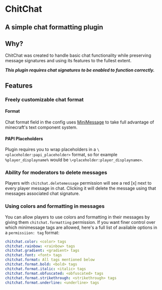 # ChitChat
## A simple chat formatting plugin

## Why?

ChitChat was created to handle basic chat functionality while preserving message signatures and using its features to
the fullest extent.

***This plugin requires chat signatures to be enabled to function correctly.***

## Features

### Freely customizable chat format

#### Format

Chat format field in the config uses [MiniMessage](https://docs.advntr.dev/minimessage/format.html) to take full
advantage of minecraft's text component system. 

#### PAPI Placeholders

Plugin requires you to wrap placeholders in a `\<placeholder:papi_placeholder>` format, so for example
`%player_displayname%` would be `\<placeholder:player_displayname>`.

### Ability for moderators to delete messages

Players with `chitchat.deletemessage` permission will see a red [x] next to every player message in chat. Clicking it
will delete the message using that messages associated chat signature.

### Using colors and formatting in messages

You can allow players to use colors and formatting in their messages by giving them `chitchat.formatting` permission.
If you want finer control over which minimessage tags are allowed, here's a full list of available options in a
`permissiion: tag` format:
```yaml
chitchat.color: <color> tags
chitchat.rainbow: <rainbow> tags
chitchat.gradient: <gradient> tags
chitchat.font: <font> tags
chitchat.format: All tags mentioned below
chitchat.format.bold: <bold> tags
chitchat.format.italic: <italic> tags
chitchat.format.obfuscated: <obfuscated> tags
chitchat.format.strikethrough: <strikethrough> tags
chitchat.format.underline: <underline> tags
```
